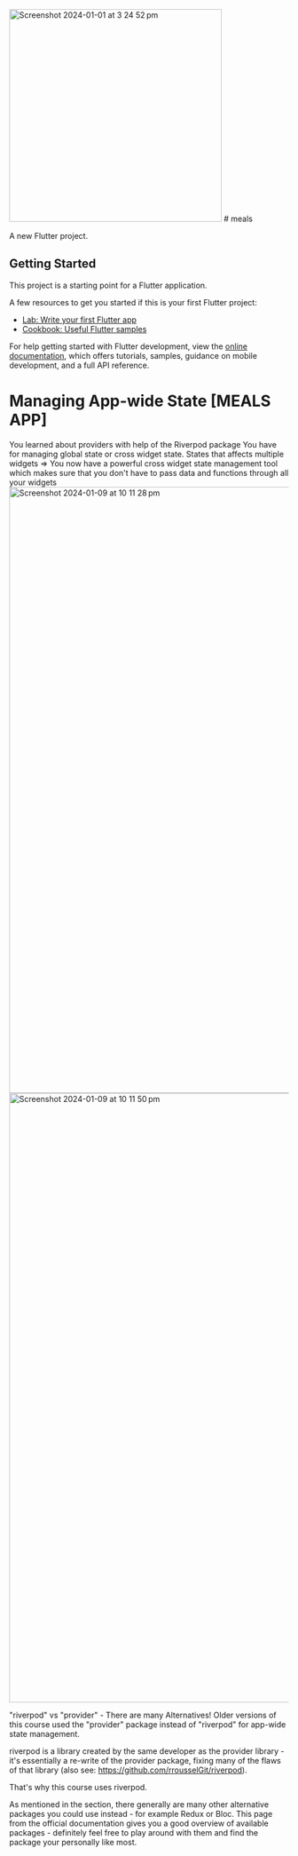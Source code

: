 <img width="383" alt="Screenshot 2024-01-01 at 3 24 52 pm" src="https://github.com/duongDragon/meals/assets/102270646/79e37612-5ec8-40d6-a492-6665bdd153e5">
# meals

A new Flutter project.

## Getting Started


This project is a starting point for a Flutter application.

A few resources to get you started if this is your first Flutter project:

- [Lab: Write your first Flutter app](https://docs.flutter.dev/get-started/codelab)
- [Cookbook: Useful Flutter samples](https://docs.flutter.dev/cookbook)

For help getting started with Flutter development, view the
[online documentation](https://docs.flutter.dev/), which offers tutorials,
samples, guidance on mobile development, and a full API reference.

# Managing App-wide State [MEALS APP]
You learned about providers with help of the Riverpod package
You have for managing global state or cross widget state.
States that affects multiple widgets
=> You now have a powerful cross widget state management tool which makes sure that you don't have to pass data and functions through all your widgets
<img width="1092" alt="Screenshot 2024-01-09 at 10 11 28 pm" src="https://github.com/duongDragon/meals/assets/102270646/dac37999-964e-40ce-80ad-5ff6b5b78ae0">
<img width="1098" alt="Screenshot 2024-01-09 at 10 11 50 pm" src="https://github.com/duongDragon/meals/assets/102270646/62b1fbef-4b2a-4e62-8d0f-90ffb603d1c6">


"riverpod" vs "provider" - There are many Alternatives!
Older versions of this course used the "provider" package instead of "riverpod" for app-wide state management.

riverpod is a library created by the same developer as the provider library - it's essentially a re-write of the provider package, fixing many of the flaws of that library (also see: https://github.com/rrousselGit/riverpod).

That's why this course uses riverpod.

As mentioned in the section, there generally are many other alternative packages you could use instead - for example Redux or Bloc. This page from the official documentation gives you a good overview of available packages - definitely feel free to play around with them and find the package your personally like most.
